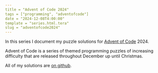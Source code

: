 ```yaml
---
title = "Advent of Code 2024"
tags = ["programming", "adventofcode"]
date = "2024-12-08T4:00:00"
template = "series.html.tera"
slug = "adventofcode2024"
---
```


In this series I document my puzzle solutions for [Advent of Code](https://adventofcode.com/) 2024.

Advent of Code is a series of themed programming puzzles of increasing difficulty that are released throughout December up until Christmas.

All of my solutions are [on github](https://github.com/AbooMinister25/adventofcode2024).
